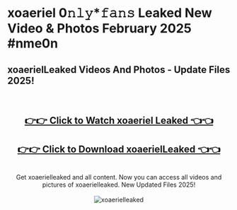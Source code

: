 # xoaeriel 0𝚗𝚕𝚢*𝚏𝚊𝚗𝚜 Leaked New Video & Photos February 2025 #nme0n

<h2>xoaerielLeaked Videos And Photos - Update Files 2025!</h2>
<br>
<div align="center">
<h2><a href="https://mediaupload.pro?title=xoaeriel&ref=11F" rel="nofollow">👉👉 Click to Watch xoaeriel Leaked 👈👈</a></h2>
<h2><a href="https://mediaupload.pro?title=xoaeriel&ref=11F" rel="nofollow">👉👉 Click to Download xoaerielLeaked 👈👈</a></h2>
<br>
Get xoaerielleaked and all content. Now you can access all videos and pictures of xoaerielleaked. New Updated Files 2025!
<br>
<br>
<a href="https://mediaupload.pro?title=xoaeriel&ref=11F" rel="nofollow" data-target="animated-image.originalLink"><img src="https://i.ibb.co/Gkj2r4b/banner.png" alt="xoaerielleaked" style="max-width: 100%; display: inline-block;" data-target="animated-image.originalImage"></a>
</div>
<br>

